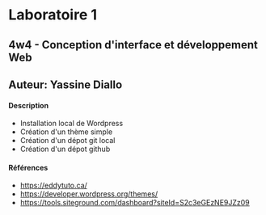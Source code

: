 # Laboratoire 1
## 4w4 - Conception d'interface et développement Web
## Auteur: Yassine Diallo
#### Description
- Installation local de Wordpress
- Création d'un thème simple
- Création d'un dépot git local
- Création d'un dépot github

#### Références
- https://eddytuto.ca/
- https://developer.wordpress.org/themes/
- https://tools.siteground.com/dashboard?siteId=S2c3eGEzNE9JZz09


